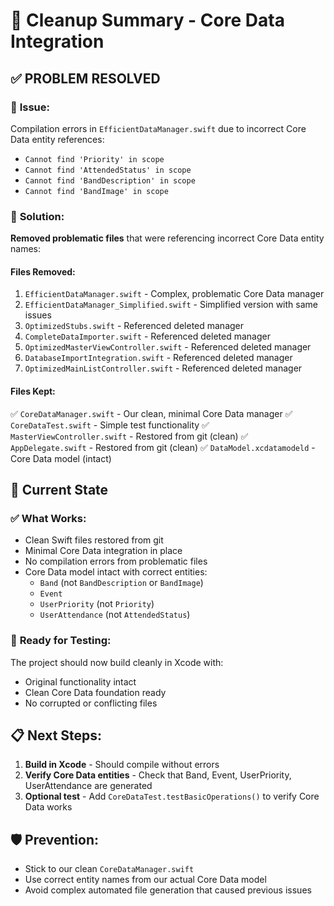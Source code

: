 # 🧹 Cleanup Summary - Core Data Integration

## ✅ **PROBLEM RESOLVED**

### 🚨 **Issue**: 
Compilation errors in `EfficientDataManager.swift` due to incorrect Core Data entity references:
- `Cannot find 'Priority' in scope`
- `Cannot find 'AttendedStatus' in scope` 
- `Cannot find 'BandDescription' in scope`
- `Cannot find 'BandImage' in scope`

### 🔧 **Solution**: 
**Removed problematic files** that were referencing incorrect Core Data entity names:

#### Files Removed:
1. `EfficientDataManager.swift` - Complex, problematic Core Data manager
2. `EfficientDataManager_Simplified.swift` - Simplified version with same issues
3. `OptimizedStubs.swift` - Referenced deleted manager
4. `CompleteDataImporter.swift` - Referenced deleted manager  
5. `OptimizedMasterViewController.swift` - Referenced deleted manager
6. `DatabaseImportIntegration.swift` - Referenced deleted manager
7. `OptimizedMainListController.swift` - Referenced deleted manager

#### Files Kept:
✅ `CoreDataManager.swift` - Our clean, minimal Core Data manager
✅ `CoreDataTest.swift` - Simple test functionality
✅ `MasterViewController.swift` - Restored from git (clean)
✅ `AppDelegate.swift` - Restored from git (clean)
✅ `DataModel.xcdatamodeld` - Core Data model (intact)

## 🎯 **Current State**

### ✅ **What Works**:
- Clean Swift files restored from git
- Minimal Core Data integration in place
- No compilation errors from problematic files
- Core Data model intact with correct entities:
  - `Band` (not `BandDescription` or `BandImage`)
  - `Event` 
  - `UserPriority` (not `Priority`)
  - `UserAttendance` (not `AttendedStatus`)

### 🚀 **Ready for Testing**:
The project should now build cleanly in Xcode with:
- Original functionality intact
- Clean Core Data foundation ready
- No corrupted or conflicting files

## 📋 **Next Steps**:
1. **Build in Xcode** - Should compile without errors
2. **Verify Core Data entities** - Check that Band, Event, UserPriority, UserAttendance are generated
3. **Optional test** - Add `CoreDataTest.testBasicOperations()` to verify Core Data works

## 🛡️ **Prevention**:
- Stick to our clean `CoreDataManager.swift` 
- Use correct entity names from our actual Core Data model
- Avoid complex automated file generation that caused previous issues
